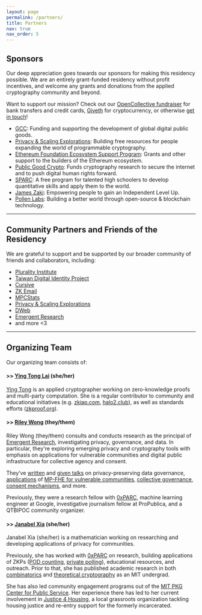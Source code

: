 ```yaml
---
layout: page
permalink: /partners/
title: Partners
nav: true
nav_order: 5
---
```


## Sponsors

Our deep appreciation goes towards our sponsors for making this residency possible. We are an entirely grant-funded residency without profit incentives, and welcome any grants and donations from the applied cryptography community and beyond.

Want to support our mission? Check out our [OpenCollective fundraiser](https://opencollective.com/community-privacy) for bank transfers and credit cards, [Giveth](https://giveth.io/project/community-privacy-residency) for cryptocurrency, or otherwise [get in touch](/contact)!
- [GCC](https://gccofficial.org/): Funding and supporting the development of global digital public goods.
- [Privacy & Scaling Explorations](https://pse.dev/): Building free resources for people expanding the world of programmable cryptography.
- [Ethereum Foundation Ecosystem Support Program](https://esp.ethereum.foundation/): Grants and other support to the builders of the Ethereum ecosystem.
- [Public Good Crypto](https://publicgoodcrypto.org/): Funds cryptography research to secure the internet and to push digital human rights forward.
- [SPARC](https://www.sparc.camp/): A free program for talented high schoolers to develop quantitative skills and apply them to the world.
- [James Zaki](https://events.humanitix.com/host/weekly-web3-workshops): Empowering people to gain an Independent Level Up.
- [Pollen Labs](https://pollenlabs.org/): Building a better world through open-source & blockchain technology.

---

## Community Partners and Friends of the Residency

We are grateful to support and be supported by our broader community of friends and collaborators, including:
- [Plurality Institute](https://www.plurality.institute/)
- [Taiwan Digital Identity Project](https://www.wallet.gov.tw/)
- [Cursive](https://www.cursive.team/)
- [ZK Email](https://prove.email/)
- [MPCStats](https://pse.dev/en/projects/mpc-stats)
- [Privacy & Scaling Explorations](https://pse.dev/en)
- [DWeb](https://getdweb.net/)
- [Emergent Research](https://emergentresearch.net/)
- and more <3

---

## Organizing Team

Our organizing team consists of:

#### >> [Ying Tong Lai](https://github.com/therealyingtong) (she/her)

[Ying Tong](https://github.com/therealyingtong) is an applied cryptographer working on zero-knowledge proofs and multi-party computation. She is a regular contributor to community and educational initiatives (e.g. [zkiap.com](https://zkiap.com), [halo2.club](https://halo2.club)), as well as standards efforts ([zkproof.org](https://zkproof.org)).

#### >> [Riley Wong](https://www.emergentresearch.net/) (they/them)

Riley Wong (they/them) consults and conducts research as the principal of [Emergent Research](https://emergentresearch.net/), investigating privacy, governance, and data. In particular, they're exploring emerging privacy and cryptography tools with emphasis on applications for vulnerable communities and digital public infrastructure for collective agency and consent.

They’ve [written](https://ash.harvard.edu/resources/privacy-preserving-data-governance/) and [given talks](https://www.rileynwong.com/blog/2024/1/20/talk-privacy-preserving-data-governance-at-the-second-interdisciplinary-workshop-on-reimagining-democracy-iword-2023-harvard-kennedy-school-ash-center) on privacy-preserving data governance, [applications](https://www.emergentresearch.net/mpfhe-reporting) of [MP-FHE for vulnerable communities](https://www.rileynwong.com/blog/2024/11/17/talk-applications-of-mp-fhe-for-vulnerable-communities), [collective governance](https://www.rileynwong.com/blog/2024/3/11/talk-collective-governance-governance-archaeology), [consent mechanisms](https://www.emergentresearch.net/consent-interfaces), and more.

Previously, they were a research fellow with [0xPARC](https://0xparc.org/), machine learning engineer at Google, investigative journalism fellow at ProPublica, and a QTBIPOC community organizer.

#### >> [Janabel Xia](https://www.janabelx.com/) (she/her)

Janabel Xia (she/her) is a mathematician working on researching and developing applications of privacy for communities.

Previously, she has worked with [0xPARC](https://0xparc.org/) on research, building applications of ZKPs ([POD counting](https://github.com/janabel/frog-POD-counting), [private polling](https://github.com/zk-poll/zk-poll)), educational resources, and outreach. Prior to that, she has published academic research in both [combinatorics](https://ecajournal.haifa.ac.il/Volume2024/ECA2024_S2A23.pdf) and [theoretical cryptography](https://eprint.iacr.org/2022/573.pdf) as an MIT undergrad.

She has also led community engagement programs out of the [MIT PKG Center for Public Service](https://pkgcenter.mit.edu/). Her experience there has led to her current involvement in [Justice 4 Housing](https://justice4housing.org/), a local grassroots organization tackling housing justice and re-entry support for the formerly incarcerated.
